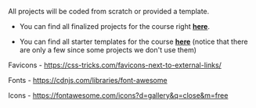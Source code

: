 
All projects will be coded from scratch or provided a template.

- You can find all finalized projects for the course right [**here**](https://drive.google.com/drive/folders/18y0EWNPERSbKc57DO64ZLbZZXjK1I3fa).
    
- You can find all starter templates for the course [**here**](https://drive.google.com/drive/folders/15j8wAjPo26DuqQuY11b2UuU_1kJStcEB) (notice that there are only a few since some projects we don't use them)

Favicons - https://css-tricks.com/favicons-next-to-external-links/

Fonts - https://cdnjs.com/libraries/font-awesome

Icons - https://fontawesome.com/icons?d=gallery&q=close&m=free

